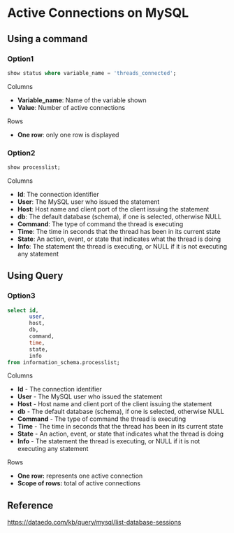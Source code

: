 # Active Connections on MySQL

## Using a command

### Option1

```sql
show status where variable_name = 'threads_connected';
```

Columns

* **Variable\_name**: Name of the variable shown
* **Value**: Number of active connections

Rows

* **One row**: only one row is displayed

### Option2

```sql
show processlist;
```

Columns

* **Id**: The connection identifier
* **User**: The MySQL user who issued the statement
* **Host**: Host name and client port of the client issuing the statement
* **db**: The default database (schema), if one is selected, otherwise NULL
* **Command**: The type of command the thread is executing
* **Time**: The time in seconds that the thread has been in its current state
* **State**: An action, event, or state that indicates what the thread is doing
* **Info**: The statement the thread is executing, or NULL if it is not executing any statement

## Using Query

### Option3

```sql
select id,
       user,
       host,
       db,
       command,
       time,
       state,
       info
from information_schema.processlist;
```

Columns

* **Id** - The connection identifier
* **User** - The MySQL user who issued the statement
* **Host** - Host name and client port of the client issuing the statement
* **db** - The default database (schema), if one is selected, otherwise NULL
* **Command** - The type of command the thread is executing
* **Time** - The time in seconds that the thread has been in its current state
* **State** - An action, event, or state that indicates what the thread is doing
* **Info** - The statement the thread is executing, or NULL if it is not executing any statement

Rows

* **One row:** represents one active connection
* **Scope of rows:** total of active connections

## Reference

https://dataedo.com/kb/query/mysql/list-database-sessions
